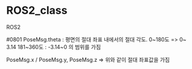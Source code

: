 # ROS2_class
ROS2



#0801
PoseMsg.theta : 평면의 절대 좌표 내에서의 절대 각도. 0~180도 => 0~ 3.14 
181~360도 : -3.14~0 의 범위를 가짐

PoseMsg.x /  PoseMsg.y, PoseMsg.z => 위와 같이 절대 좌표값을 가짐